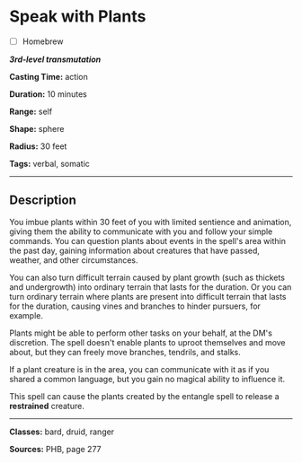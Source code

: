 # Speak with Plants

- [ ] Homebrew

***3rd-level transmutation***

**Casting Time:** action

**Duration:** 10 minutes

**Range:** self

**Shape:** sphere

**Radius:** 30 feet

**Tags:** verbal, somatic

---

## Description
You imbue plants within 30 feet of you with limited sentience and animation, giving them the ability to communicate with you and follow your simple commands. You can question plants about events in the spell's area within the past day, gaining information about creatures that have passed, weather, and other circumstances.

You can also turn difficult terrain caused by plant growth (such as thickets and undergrowth) into ordinary terrain that lasts for the duration. Or you can turn ordinary terrain where plants are present into difficult terrain that lasts for the duration, causing vines and branches to hinder pursuers, for example.

Plants might be able to perform other tasks on your behalf, at the DM's discretion. The spell doesn't enable plants to uproot themselves and move about, but they can freely move branches, tendrils, and stalks.

If a plant creature is in the area, you can communicate with it as if you shared a common language, but you gain no magical ability to influence it.

This spell can cause the plants created by the entangle spell to release a **restrained** creature.

---

**Classes:** bard, druid, ranger

**Sources:** PHB, page 277
